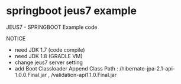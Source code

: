 # springboot jeus7 example
JEUS7 - SPRINGBOOT Example code

NOTICE
- need JDK 1.7 (code compile)
- need JDK 1.8 (GRADLE VM)
- change jeus7 server setting
 - add Boot Classloader Append Class Path : /hibernate-jpa-2.1-api-1.0.0.Final.jar , /validation-api1.1.0.Final.jar
